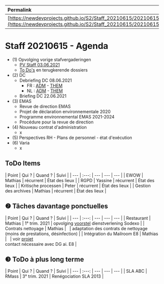 <link rel="stylesheet" href="https://newdevprojects.github.io/S2/S2.css">
<link rel="stylesheet" href="S2.css">

&nbsp;

| Permalink |
| :--- |
| [https://newdevprojects.github.io/S2/Staff_20210615/20210615_Staff_Agenda.html](https://newdevprojects.github.io/S2/Staff_20210615/20210615_Staff_Agenda.html) | 

# Staff 20210615 - Agenda

* (1) Opvolging vorige stafvergaderingen
	* [PV Staff 03.06.2021]()
	* [To Do's](#todo) en terugkerende dossiers
* (2) DC 
	* Debriefing DC 08.06.2021
		* FR : [ADM](https://newdevprojects.github.io/S2/Staff/20210608_Adm_FR.pdf) - [THEM](https://newdevprojects.github.io/S2/Staff/20210608_Them_FR.pdf)
		* NL : [ADM](https://newdevprojects.github.io/S2/Staff/20210608_Adm_NL.pdf) - [THEM](https://newdevprojects.github.io/S2/Staff/20210608_Them_NL.pdf)
	* Briefing DC 22.06.2021
* (3) EMAS
	* Revue de direction EMAS
	* Projet de déclaration environnementale 2020
	* Programme environnemental EMAS 2021-2024
	* Procédure pour la revue de direction
* (4) Nouveau contrat d'administration
	* x
* (5) Perspectives RH - Plans de personnel - état d'exécution
* (6) Varia
	* x

<a name="todo"> </a>

## ToDo Items

| Point | Qui ? | Quand ? | Suivi |
| --- | :---: | --- | --- | --- |
| EWOW | Mathias | récurrent | &Eacute;tat des lieux |
| RGPD | Yassine | récurrent | &Eacute;tat des lieux |
| Kritische processen | Peter | récurrent | &Eacute;tat des lieux |
| Gestion des archives | Mathias | récurrent | &Eacute;tat des lieux |

## &#10103; Tâches davantage ponctuelles

| Point | Qui ? | Quand ? | Suivi |
| --- | :---: | --- | --- | --- |
| Restaurant | Mathias | 1° trim. 2021 | opvolging [voorstel](https://newdevprojects.github.io/S2/Staff_20210107/20210107_Sodexo_aangepaste_werking.pdf) dienstverlening Sodexo |
| Contrats nettoyage | Mathias | &nbsp; | adaptation des contrats de nettoyage (moins de prestations, désinfection) |
| Intégration du Mailroom E8 | Mathias | &nbsp; | voir [projet](https://newdevprojects.github.io/S2/Staff_20210204/Nota_verzendingsdienst_E8.pdf)<br>contact nécessaire avec DG ai. E8 |

## &#10104; ToDo à plus long terme

| Point | Qui ? | Quand ? | Suivi |
| --- | :---: | --- | --- | --- |
| SLA ABC | RMass | 3° trim. 2021 | Renégociation SLA 2013 |

